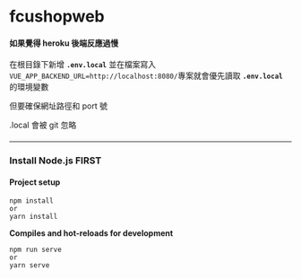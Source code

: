 # fcushopweb

#### 如果覺得 heroku 後端反應過慢
在根目錄下新增 **`.env.local`** 並在檔案寫入
`VUE_APP_BACKEND_URL=http://localhost:8080/`專案就會優先讀取 **`.env.local`** 的環境變數

但要確保網址路徑和 port 號

.local 會被 git 忽略
####
---
### Install Node.js FIRST
#### Project setup
```
npm install
or
yarn install
```


**Compiles and hot-reloads for development**
```
npm run serve
or
yarn serve
```